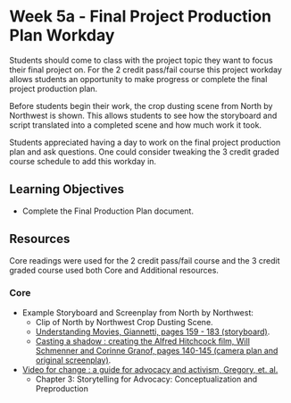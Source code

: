 ﻿
# Week 5a - Final Project Production Plan Workday

Students should come to class with the project topic they want to focus their final project on. For the 2 credit pass/fail course this project workday allows students an opportunity to make progress or complete the final project production plan.

Before students begin their work, the crop dusting scene from North by Northwest is shown. This allows students to see how the storyboard and script translated into a completed scene and how much work it took. 

Students appreciated having a day to work on the final project production plan and ask questions. One could consider tweaking the 3 credit graded course schedule to add this workday in.

## Learning Objectives

- Complete the Final Production Plan document.

## Resources

Core readings were used for the 2 credit pass/fail course and the 3 credit graded course used both Core and Additional resources.

### Core

- Example Storyboard and Screenplay from North by Northwest:
	- Clip of North by Northwest Crop Dusting Scene.
	- [Understanding Movies, Giannetti, pages 159 - 183 (storyboard)](http://www.worldcat.org/oclc/950611437).
	- [Casting a shadow : creating the Alfred Hitchcock film, Will Schmenner and Corinne Granof, pages 140-145 (camera plan and original screenplay)](http://www.worldcat.org/oclc/845144213).
- [Video for change : a guide for advocacy and activism,  Gregory, et. al.](https://library.witness.org/product/video-change-book-all-chapters/)
	- Chapter 3: Storytelling for Advocacy: Conceptualization and Preproduction


